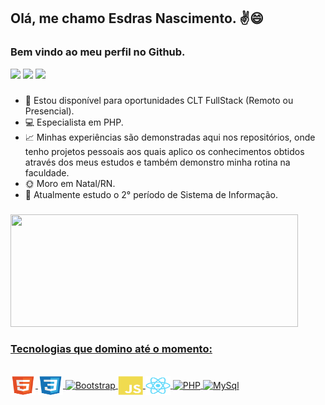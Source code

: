 ## Olá, me chamo Esdras Nascimento. :v::smile:
### Bem vindo ao meu perfil no Github.

<div> 
  <a href = "mailto:esdrashernannym@gmail.com"><img src="https://img.shields.io/badge/Gmail-D14836?style=for-the-badge&logo=gmail&logoColor=white" target="_blank"></a>
  <a href="https://www.linkedin.com/in/esdras-hernanny/" target="_blank"><img src="https://img.shields.io/badge/-LinkedIn-%230077B5?style=for-the-badge&logo=linkedin&logoColor=white" target="_blank"></a>
  <a href="https://api.whatsapp.com/send?phone=5584981502979&text=Ol%C3%A1%2C%20me%20mande%20uma%20menssagem%2C%20podemos%20construir%20muita%20coisa%20juntos!" target="_blank"><img src="https://img.shields.io/badge/WhatsApp-25D366?style=for-the-badge&logo=whatsapp&logoColor=white" target="_blank"></a>
</div>

###
###



- 🔭 Estou disponível para oportunidades CLT FullStack (Remoto ou Presencial).
- :computer: Especialista em PHP.
- :chart_with_upwards_trend: Minhas experiências são demonstradas aqui nos repositórios, onde tenho projetos pessoais aos quais aplico os conhecimentos obtidos através dos meus estudos e também demonstro minha rotina na faculdade.
- :sun_with_face: Moro em Natal/RN.
- :blue_book: Atualmente estudo o 2° período de Sistema de Informação.

###
###
<div>
  <a href="https://github.com/Esdras-Hernanny">
  <img height="180em" width="460em" src="https://github-readme-stats.vercel.app/api/top-langs/?username=Esdras-Hernanny&layout=compact&langs_count12&theme=chartreuse-dark"/>
</div>
  
### Tecnologias que domino até o momento:
<div style="display: inline_block"><br>
  <img align="center" alt="HTML" height="30" width="40" src="https://raw.githubusercontent.com/devicons/devicon/master/icons/html5/html5-original.svg">
  <img align="center" alt="CSS" height="30" width="40" src="https://raw.githubusercontent.com/devicons/devicon/master/icons/css3/css3-original.svg">
  <img align="center" alt="Bootstrap" height="30" width="40" src="https://cdn.jsdelivr.net/gh/devicons/devicon/icons/bootstrap/bootstrap-original.svg">
  <img align="center" alt="Js" height="30" width="40" src="https://raw.githubusercontent.com/devicons/devicon/master/icons/javascript/javascript-plain.svg">
  <img align="center" alt="React" height="30" width="40" src="https://raw.githubusercontent.com/devicons/devicon/master/icons/react/react-original.svg">
  <img align="center" alt="PHP" height="30" width="40" src="https://cdn.jsdelivr.net/gh/devicons/devicon/icons/php/php-original.svg">
  <img align="center" alt="MySql" height="30" width="40" src="https://cdn.jsdelivr.net/gh/devicons/devicon/icons/mysql/mysql-original-wordmark.svg">
</div>

##
 

